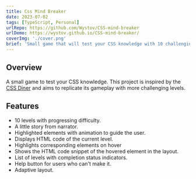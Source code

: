 ```yaml
---
title: Css Mind Breaker
date: 2023-07-02
tags: [TypeScript, Personal]
urlRepo: https://github.com/Wystov/CSS-mind-breaker
urlDemo: https://wystov.github.io/CSS-mind-breaker/
coverImg: './cover.png'
brief: 'Small game that will test your CSS knowledge with 10 challenging levels'
---
```


## Overview

A small game to test your CSS knowledge.
This project is inspired by the [CSS Diner](https://flukeout.github.io/) and aims to replicate its gameplay with more challenging levels.

## Features

- 10 levels with progressing difficulty.
- A little story from narrator.
- Highlighted elements with animation to guide the user.
- Displays HTML code of the current level.
- Highlights corresponding elements on hover
- Shows the HTML code snippet of the hovered element in the layout.
- List of levels with completion status indicators.
- Help button for users who can't make it.
- Adaptive layout.
